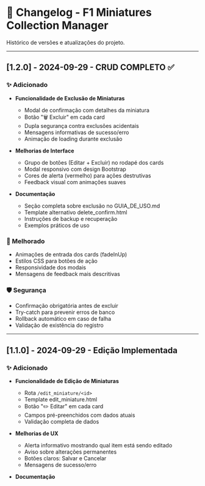 # 📝 Changelog - F1 Miniatures Collection Manager

Histórico de versões e atualizações do projeto.

---

## [1.2.0] - 2024-09-29 - CRUD COMPLETO ✅

### ✨ Adicionado
- **Funcionalidade de Exclusão de Miniaturas**
  - Modal de confirmação com detalhes da miniatura
  - Botão "🗑️ Excluir" em cada card
  - Dupla segurança contra exclusões acidentais
  - Mensagens informativas de sucesso/erro
  - Animação de loading durante exclusão
  
- **Melhorias de Interface**
  - Grupo de botões (Editar + Excluir) no rodapé dos cards
  - Modal responsivo com design Bootstrap
  - Cores de alerta (vermelho) para ações destrutivas
  - Feedback visual com animações suaves

- **Documentação**
  - Seção completa sobre exclusão no GUIA_DE_USO.md
  - Template alternativo delete_confirm.html
  - Instruções de backup e recuperação
  - Exemplos práticos de uso

### 🔧 Melhorado
- Animações de entrada dos cards (fadeInUp)
- Estilos CSS para botões de ação
- Responsividade dos modais
- Mensagens de feedback mais descritivas

### 🛡️ Segurança
- Confirmação obrigatória antes de excluir
- Try-catch para prevenir erros de banco
- Rollback automático em caso de falha
- Validação de existência do registro

---

## [1.1.0] - 2024-09-29 - Edição Implementada

### ✨ Adicionado
- **Funcionalidade de Edição de Miniaturas**
  - Rota `/edit_miniature/<id>`
  - Template edit_miniature.html
  - Botão "✏️ Editar" em cada card
  - Campos pré-preenchidos com dados atuais
  - Validação completa de dados
  
- **Melhorias de UX**
  - Alerta informativo mostrando qual item está sendo editado
  - Aviso sobre alterações permanentes
  - Botões claros: Salvar e Cancelar
  - Mensagens de sucesso/erro

- **Documentação**